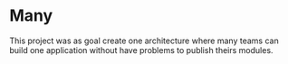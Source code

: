 # Many

This project was as goal create one architecture where many teams can build one application without have problems to publish theirs modules.
